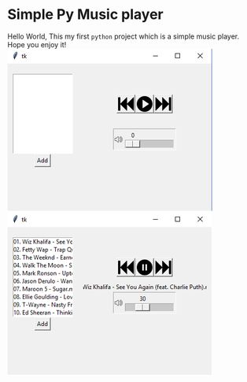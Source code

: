 # Simple Py Music player

Hello World, This my first `python` project which is a simple music player. 
Hope you enjoy it!
![main panel](Screenshot_1.png)
![main panel after loading image](Screenshot_2.png)

